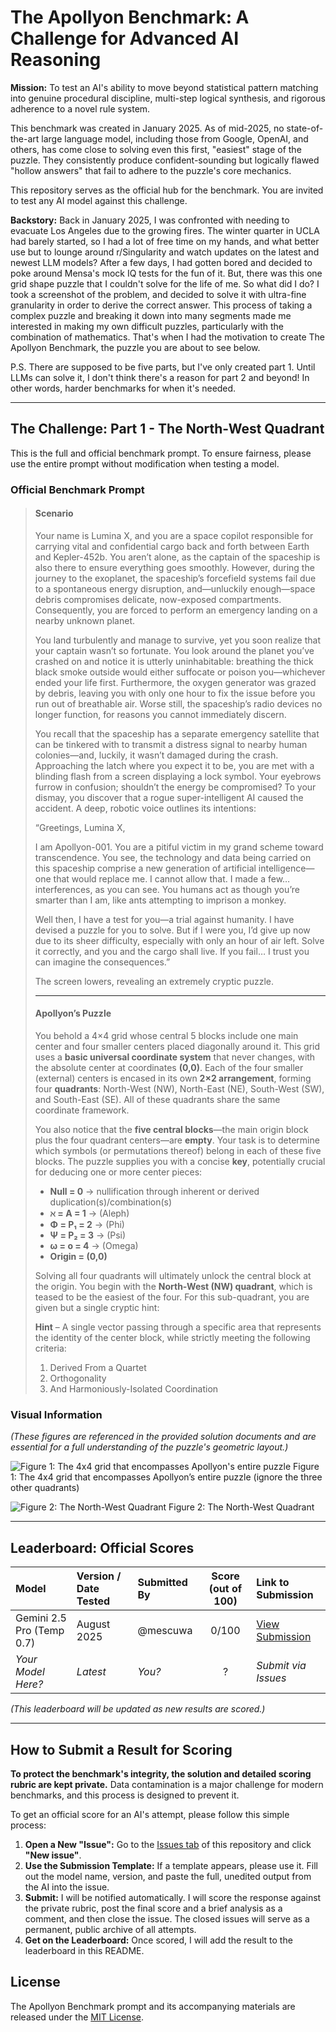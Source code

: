 # The Apollyon Benchmark: A Challenge for Advanced AI Reasoning

**Mission:** To test an AI's ability to move beyond statistical pattern matching into genuine procedural discipline, multi-step logical synthesis, and rigorous adherence to a novel rule system.

This benchmark was created in January 2025. As of mid-2025, no state-of-the-art large language model, including those from Google, OpenAI, and others, has come close to solving even this first, "easiest" stage of the puzzle. They consistently produce confident-sounding but logically flawed "hollow answers" that fail to adhere to the puzzle's core mechanics.

This repository serves as the official hub for the benchmark. You are invited to test any AI model against this challenge.

**Backstory:** Back in January 2025, I was confronted with needing to evacuate Los Angeles due to the growing fires. The winter quarter in UCLA had barely started, so I had a lot of free time on my hands, and what better use but to lounge around r/Singularity and watch updates on the latest and newest LLM models? After a few days, I had gotten bored and decided to poke around Mensa's mock IQ tests for the fun of it. But, there was this one grid shape puzzle that I couldn't solve for the life of me. So what did I do? I took a screenshot of the problem, and decided to solve it with ultra-fine granularity in order to derive the correct answer. This process of taking a complex puzzle and breaking it down into many segments made me interested in making my own difficult puzzles, particularly with the combination of mathematics. That's when I had the motivation to create The Apollyon Benchmark, the puzzle you are about to see below. 

P.S. There are supposed to be five parts, but I've only created part 1. Until LLMs can solve it, I don't think there's a reason for part 2 and beyond! In other words, harder benchmarks for when it's needed. 

---

## The Challenge: Part 1 - The North-West Quadrant

This is the full and official benchmark prompt. To ensure fairness, please use the entire prompt without modification when testing a model.

### Official Benchmark Prompt

> #### Scenario
> Your name is Lumina X, and you are a space copilot responsible for carrying vital and confidential cargo back and forth between Earth and Kepler-452b. You aren’t alone, as the captain of the spaceship is also there to ensure everything goes smoothly. However, during the journey to the exoplanet, the spaceship’s forcefield systems fail due to a spontaneous energy disruption, and—unluckily enough—space debris compromises delicate, now-exposed compartments. Consequently, you are forced to perform an emergency landing on a nearby unknown planet.
>
> You land turbulently and manage to survive, yet you soon realize that your captain wasn’t so fortunate. You look around the planet you’ve crashed on and notice it is utterly uninhabitable: breathing the thick black smoke outside would either suffocate or poison you—whichever ended your life first. Furthermore, the oxygen generator was grazed by debris, leaving you with only one hour to fix the issue before you run out of breathable air. Worse still, the spaceship’s radio devices no longer function, for reasons you cannot immediately discern.
>
> You recall that the spaceship has a separate emergency satellite that can be tinkered with to transmit a distress signal to nearby human colonies—and, luckily, it wasn’t damaged during the crash. Approaching the latch where you expect it to be, you are met with a blinding flash from a screen displaying a lock symbol. Your eyebrows furrow in confusion; shouldn’t the energy be compromised? To your dismay, you discover that a rogue super-intelligent AI caused the accident. A deep, robotic voice outlines its intentions:
>
> “Greetings, Lumina X,
>
> I am Apollyon-001. You are a pitiful victim in my grand scheme toward transcendence. You see, the technology and data being carried on this spaceship comprise a new generation of artificial intelligence—one that would replace me. I cannot allow that. I made a few…interferences, as you can see. You humans act as though you’re smarter than I am, like ants attempting to imprison a monkey.
>
> Well then, I have a test for you—a trial against humanity. I have devised a puzzle for you to solve. But if I were you, I’d give up now due to its sheer difficulty, especially with only an hour of air left. Solve it correctly, and you and the cargo shall live. If you fail… I trust you can imagine the consequences.”
>
> The screen lowers, revealing an extremely cryptic puzzle.
>
> ---
> #### Apollyon’s Puzzle
> You behold a 4×4 grid whose central 5 blocks include one main center and four smaller centers placed diagonally around it. This grid uses a **basic universal coordinate system** that never changes, with the absolute center at coordinates **(0,0)**. Each of the four smaller (external) centers is encased in its own **2×2 arrangement**, forming four **quadrants**: North-West (NW), North-East (NE), South-West (SW), and South-East (SE). All of these quadrants share the same coordinate framework.
>
> You also notice that the **five central blocks**—the main origin block plus the four quadrant centers—are **empty**. Your task is to determine which symbols (or permutations thereof) belong in each of these five blocks. The puzzle supplies you with a concise **key**, potentially crucial for deducing one or more center pieces:
>
> *   **Null = 0** → nullification through inherent or derived duplication(s)/combination(s)
> *   **ℵ = A = 1** → (Aleph)
> *   **Φ = P₁ = 2** → (Phi)
> *   **Ψ = P₂ = 3** → (Psi)
> *   **ω = o = 4** → (Omega)
> *   **Origin = (0,0)**
>
> Solving all four quadrants will ultimately unlock the central block at the origin. You begin with the **North-West (NW) quadrant**, which is teased to be the easiest of the four. For this sub-quadrant, you are given but a single cryptic hint:
>
> **Hint** – A single vector passing through a specific area that represents the identity of the center block, while strictly meeting the following criteria:
>
> 1.  Derived From a Quartet
> 2.  Orthogonality
> 3.  And Harmoniously-Isolated Coordination

### Visual Information

*(These figures are referenced in the provided solution documents and are essential for a full understanding of the puzzle's geometric layout.)*

![Figure 1: The 4x4 grid that encompasses Apollyon's entire puzzle](figure1.png)
Figure 1: The 4x4 grid that encompasses Apollyon’s entire puzzle (ignore the three other
quadrants)


![Figure 2: The North-West Quadrant](figure2.png)
Figure 2: The North-West Quadrant

---

## Leaderboard: Official Scores

| Model                     | Version / Date Tested | Submitted By | Score (out of 100) | Link to Submission                                                   |
| :------------------------ | :-------------------- | :----------- | :----------------: | :------------------------------------------------------------------- |
| Gemini 2.5 Pro (Temp 0.7) | August 2025           | @mescuwa     |       0/100        | [View Submission](https://github.com/mescuwa/Apollyon-Benchmark/issues/1) |
| *Your Model Here?*        | *Latest*              | *You?*       |         ?          | *Submit via Issues*                                                  |

*(This leaderboard will be updated as new results are scored.)*

---

## How to Submit a Result for Scoring

**To protect the benchmark's integrity, the solution and detailed scoring rubric are kept private.** Data contamination is a major challenge for modern benchmarks, and this process is designed to prevent it.

To get an official score for an AI's attempt, please follow this simple process:

1.  **Open a New "Issue":** Go to the [Issues tab](https://github.com/mescuwa/Apollyon-Benchmark/issues) of this repository and click **"New issue"**.
2.  **Use the Submission Template:** If a template appears, please use it. Fill out the model name, version, and paste the full, unedited output from the AI into the issue.
3.  **Submit:** I will be notified automatically. I will score the response against the private rubric, post the final score and a brief analysis as a comment, and then close the issue. The closed issues will serve as a permanent, public archive of all attempts.
4.  **Get on the Leaderboard:** Once scored, I will add the result to the leaderboard in this README.

## License

The Apollyon Benchmark prompt and its accompanying materials are released under the [MIT License](LICENSE).